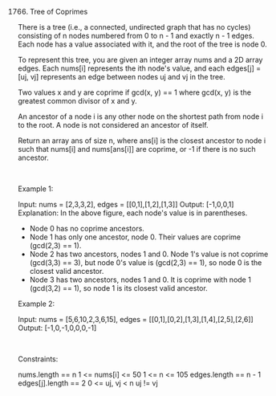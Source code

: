 1766. Tree of Coprimes

There is a tree (i.e., a connected, undirected graph that has no cycles) consisting of n nodes numbered from 0 to n - 1 and exactly n - 1 edges. Each node has a value associated with it, and the root of the tree is node 0.

To represent this tree, you are given an integer array nums and a 2D array edges. Each nums[i] represents the ith node's value, and each edges[j] = [uj, vj] represents an edge between nodes uj and vj in the tree.

Two values x and y are coprime if gcd(x, y) == 1 where gcd(x, y) is the greatest common divisor of x and y.

An ancestor of a node i is any other node on the shortest path from node i to the root. A node is not considered an ancestor of itself.

Return an array ans of size n, where ans[i] is the closest ancestor to node i such that nums[i] and nums[ans[i]] are coprime, or -1 if there is no such ancestor.

 

Example 1:

Input: nums = [2,3,3,2], edges = [[0,1],[1,2],[1,3]]
Output: [-1,0,0,1]
Explanation: In the above figure, each node's value is in parentheses.
- Node 0 has no coprime ancestors.
- Node 1 has only one ancestor, node 0. Their values are coprime (gcd(2,3) == 1).
- Node 2 has two ancestors, nodes 1 and 0. Node 1's value is not coprime (gcd(3,3) == 3), but node 0's
  value is (gcd(2,3) == 1), so node 0 is the closest valid ancestor.
- Node 3 has two ancestors, nodes 1 and 0. It is coprime with node 1 (gcd(3,2) == 1), so node 1 is its
  closest valid ancestor.


Example 2:

Input: nums = [5,6,10,2,3,6,15], edges = [[0,1],[0,2],[1,3],[1,4],[2,5],[2,6]]
Output: [-1,0,-1,0,0,0,-1]


 

Constraints:

nums.length == n
1 <= nums[i] <= 50
1 <= n <= 105
edges.length == n - 1
edges[j].length == 2
0 <= uj, vj < n
uj != vj